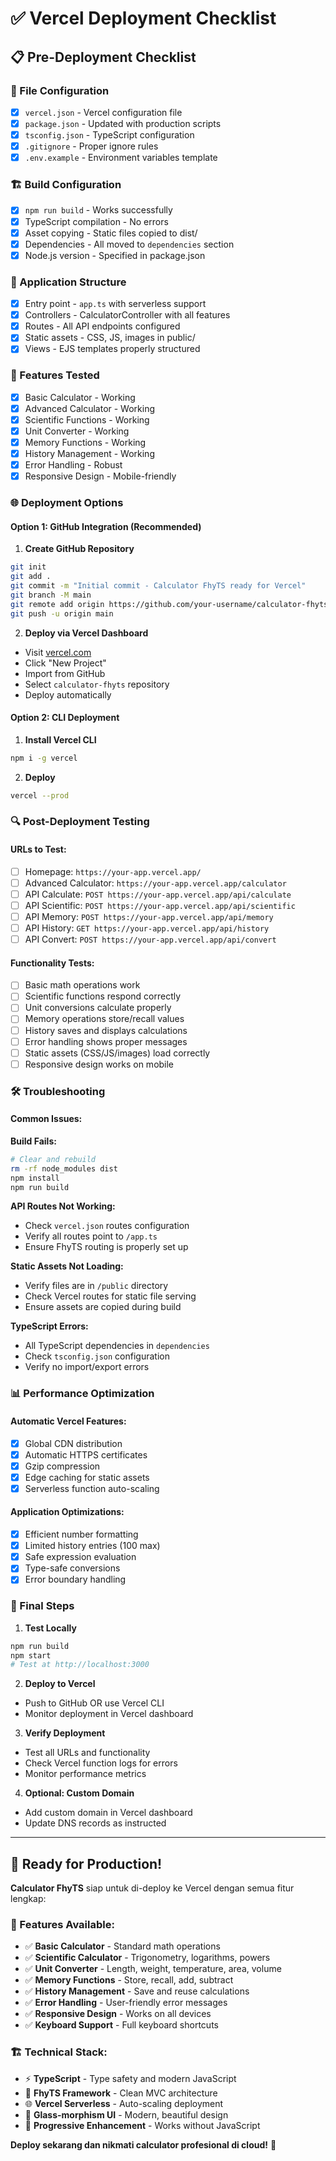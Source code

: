 # ✅ Vercel Deployment Checklist

## 📋 Pre-Deployment Checklist

### 🔧 File Configuration
- [x] `vercel.json` - Vercel configuration file
- [x] `package.json` - Updated with production scripts
- [x] `tsconfig.json` - TypeScript configuration
- [x] `.gitignore` - Proper ignore rules
- [x] `.env.example` - Environment variables template

### 🏗️ Build Configuration
- [x] `npm run build` - Works successfully
- [x] TypeScript compilation - No errors
- [x] Asset copying - Static files copied to dist/
- [x] Dependencies - All moved to `dependencies` section
- [x] Node.js version - Specified in package.json

### 🚀 Application Structure
- [x] Entry point - `app.ts` with serverless support
- [x] Controllers - CalculatorController with all features
- [x] Routes - All API endpoints configured
- [x] Static assets - CSS, JS, images in public/
- [x] Views - EJS templates properly structured

### 🧪 Features Tested
- [x] Basic Calculator - Working
- [x] Advanced Calculator - Working  
- [x] Scientific Functions - Working
- [x] Unit Converter - Working
- [x] Memory Functions - Working
- [x] History Management - Working
- [x] Error Handling - Robust
- [x] Responsive Design - Mobile-friendly

### 🌐 Deployment Options

#### Option 1: GitHub Integration (Recommended)
1. **Create GitHub Repository**
```bash
git init
git add .
git commit -m "Initial commit - Calculator FhyTS ready for Vercel"
git branch -M main
git remote add origin https://github.com/your-username/calculator-fhyts.git
git push -u origin main
```

2. **Deploy via Vercel Dashboard**
- Visit [vercel.com](https://vercel.com)
- Click "New Project"
- Import from GitHub
- Select `calculator-fhyts` repository
- Deploy automatically

#### Option 2: CLI Deployment
1. **Install Vercel CLI**
```bash
npm i -g vercel
```

2. **Deploy**
```bash
vercel --prod
```

### 🔍 Post-Deployment Testing

#### URLs to Test:
- [ ] Homepage: `https://your-app.vercel.app/`
- [ ] Advanced Calculator: `https://your-app.vercel.app/calculator`
- [ ] API Calculate: `POST https://your-app.vercel.app/api/calculate`
- [ ] API Scientific: `POST https://your-app.vercel.app/api/scientific`
- [ ] API Memory: `POST https://your-app.vercel.app/api/memory`
- [ ] API History: `GET https://your-app.vercel.app/api/history`
- [ ] API Convert: `POST https://your-app.vercel.app/api/convert`

#### Functionality Tests:
- [ ] Basic math operations work
- [ ] Scientific functions respond correctly
- [ ] Unit conversions calculate properly
- [ ] Memory operations store/recall values
- [ ] History saves and displays calculations
- [ ] Error handling shows proper messages
- [ ] Static assets (CSS/JS/images) load correctly
- [ ] Responsive design works on mobile

### 🛠️ Troubleshooting

#### Common Issues:

**Build Fails:**
```bash
# Clear and rebuild
rm -rf node_modules dist
npm install
npm run build
```

**API Routes Not Working:**
- Check `vercel.json` routes configuration
- Verify all routes point to `/app.ts`
- Ensure FhyTS routing is properly set up

**Static Assets Not Loading:**
- Verify files are in `/public` directory
- Check Vercel routes for static file serving
- Ensure assets are copied during build

**TypeScript Errors:**
- All TypeScript dependencies in `dependencies`
- Check `tsconfig.json` configuration
- Verify no import/export errors

### 📊 Performance Optimization

#### Automatic Vercel Features:
- [x] Global CDN distribution
- [x] Automatic HTTPS certificates
- [x] Gzip compression
- [x] Edge caching for static assets
- [x] Serverless function auto-scaling

#### Application Optimizations:
- [x] Efficient number formatting
- [x] Limited history entries (100 max)
- [x] Safe expression evaluation
- [x] Type-safe conversions
- [x] Error boundary handling

### 🎯 Final Steps

1. **Test Locally**
```bash
npm run build
npm start
# Test at http://localhost:3000
```

2. **Deploy to Vercel**
- Push to GitHub OR use Vercel CLI
- Monitor deployment in Vercel dashboard

3. **Verify Deployment**
- Test all URLs and functionality
- Check Vercel function logs for errors
- Monitor performance metrics

4. **Optional: Custom Domain**
- Add custom domain in Vercel dashboard
- Update DNS records as instructed

---

## 🎉 Ready for Production!

**Calculator FhyTS** siap untuk di-deploy ke Vercel dengan semua fitur lengkap:

### 🧮 Features Available:
- ✅ **Basic Calculator** - Standard math operations
- ✅ **Scientific Calculator** - Trigonometry, logarithms, powers
- ✅ **Unit Converter** - Length, weight, temperature, area, volume
- ✅ **Memory Functions** - Store, recall, add, subtract
- ✅ **History Management** - Save and reuse calculations
- ✅ **Error Handling** - User-friendly error messages
- ✅ **Responsive Design** - Works on all devices
- ✅ **Keyboard Support** - Full keyboard shortcuts

### 🏗️ Technical Stack:
- ⚡ **TypeScript** - Type safety and modern JavaScript
- 🚀 **FhyTS Framework** - Clean MVC architecture
- 🌐 **Vercel Serverless** - Auto-scaling deployment
- 🎨 **Glass-morphism UI** - Modern, beautiful design
- 📱 **Progressive Enhancement** - Works without JavaScript

**Deploy sekarang dan nikmati calculator profesional di cloud!** 🚀

